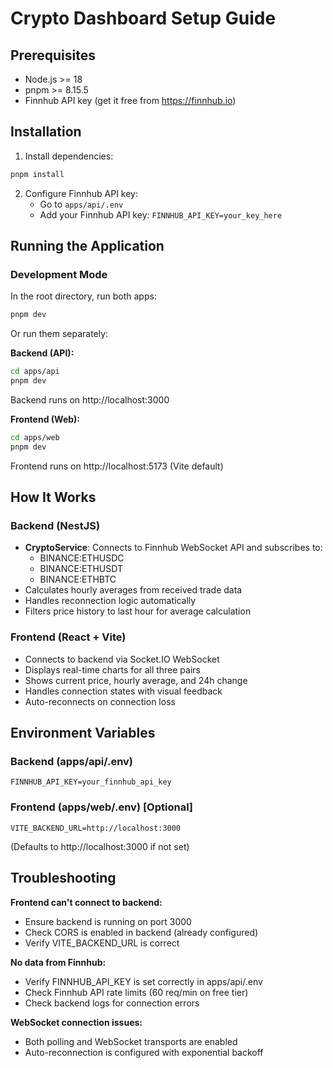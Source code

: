 # Crypto Dashboard Setup Guide

## Prerequisites
- Node.js >= 18
- pnpm >= 8.15.5
- Finnhub API key (get it free from https://finnhub.io)

## Installation

1. Install dependencies:
```bash
pnpm install
```

2. Configure Finnhub API key:
   - Go to `apps/api/.env`
   - Add your Finnhub API key: `FINNHUB_API_KEY=your_key_here`

## Running the Application

### Development Mode

In the root directory, run both apps:
```bash
pnpm dev
```

Or run them separately:

**Backend (API):**
```bash
cd apps/api
pnpm dev
```
Backend runs on http://localhost:3000

**Frontend (Web):**
```bash
cd apps/web
pnpm dev
```
Frontend runs on http://localhost:5173 (Vite default)

## How It Works

### Backend (NestJS)
- **CryptoService**: Connects to Finnhub WebSocket API and subscribes to:
  - BINANCE:ETHUSDC
  - BINANCE:ETHUSDT
  - BINANCE:ETHBTC
- Calculates hourly averages from received trade data
- Handles reconnection logic automatically
- Filters price history to last hour for average calculation

### Frontend (React + Vite)
- Connects to backend via Socket.IO WebSocket
- Displays real-time charts for all three pairs
- Shows current price, hourly average, and 24h change
- Handles connection states with visual feedback
- Auto-reconnects on connection loss

## Environment Variables

### Backend (apps/api/.env)
```
FINNHUB_API_KEY=your_finnhub_api_key
```

### Frontend (apps/web/.env) [Optional]
```
VITE_BACKEND_URL=http://localhost:3000
```
(Defaults to http://localhost:3000 if not set)

## Troubleshooting

**Frontend can't connect to backend:**
- Ensure backend is running on port 3000
- Check CORS is enabled in backend (already configured)
- Verify VITE_BACKEND_URL is correct

**No data from Finnhub:**
- Verify FINNHUB_API_KEY is set correctly in apps/api/.env
- Check Finnhub API rate limits (60 req/min on free tier)
- Check backend logs for connection errors

**WebSocket connection issues:**
- Both polling and WebSocket transports are enabled
- Auto-reconnection is configured with exponential backoff
